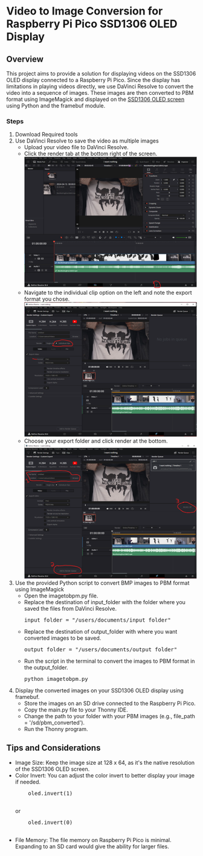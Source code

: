 <h1>Video to Image Conversion for Raspberry Pi Pico SSD1306 OLED Display</h1>
<h2>Overview</h2>
This project aims to provide a solution for displaying videos on the SSD1306 OLED display connected to a Raspberry Pi Pico. Since the display has limitations in playing videos directly, we use DaVinci Resolve to convert the video into a sequence of images. These images are then converted to PBM format using ImageMagick and displayed on the <a href="https://esphome.io/components/display/ssd1306.html">SSD1306 OLED screen</a>  using Python and the framebuf module.

<h3>Steps</h3>
<ol>
  <li style="font-weight= bold;">Download Required tools</li>
  <li>Use DaVinci Resolve to save the video as multiple images
    <ul>
      <li>Upload your video file to DaVinci Resolve.</li>
      <li>Click the render tab at the bottom right of the screen.</li>
      <img src="./readmeimages/screen_one.png" alt="Screen One">
      <li>Navigate to the individual clip option on the left and note the export format you chose.</li>
      <img src="./readmeimages/screen_two.png" alt="Screen Two">
      <li>Choose your export folder and click render at the bottom.</li>
      <img src="./readmeimages/screen_three.png" alt="Screen Three">
    </ul>
  </li>
  <li>Use the provided Python script to convert BMP images to PBM format using ImageMagick
    <ul>
      <li>Open the imagetobpm.py file.</li>
      <li>Replace the destination of input_folder with the folder where you saved the files from DaVinci Resolve.</li>
      <pre>input_folder = "/users/documents/input_folder"</pre>
      <li>Replace the destination of output_folder with where you want converted images to be saved.</li>
      <pre>output_folder = "/users/documents/output_folder"</pre>
      <li>Run the script in the terminal to convert the images to PBM format in the output_folder.</li>
      <pre>python imagetobpm.py</pre>
    </ul>
  </li>
  <li>
    Display the converted images on your SSD1306 OLED display using framebuf.
    <ul>
      <li>Store the images on an SD drive connected to the Raspberry Pi Pico.</li>
      <li>Copy the main.py file to your Thonny IDE.</li>
      <li>Change the path to your folder with your PBM images (e.g., file_path = '/sd/pbm_converted').</li>
      <li>Run the Thonny program.</li>
    </ul>
  </li>
</ol>


<h2>Tips and Considerations</h2>
<ul>
  <li>
    Image Size: Keep the image size at 128 x 64, as it's the native resolution of the SSD1306 OLED screen.
  </li>
  <li>
    Color Invert: You can adjust the color invert to better display your image if needed.
  </li>
  <pre>
    oled.invert(1)
  </pre>
  <p>or</p>
  <pre>
    oled.invert(0)
  </pre>
  <li>  
    File Memory: The file memory on Raspberry Pi Pico is minimal. Expanding to an SD card would give the ability for          larger files.
  </li>
</ul>








